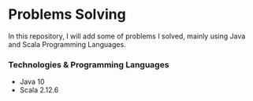 # Problems Solving

In this repository, I will add some of problems I solved, mainly using Java and Scala Programming Languages.

### Technologies & Programming Languages
* Java 10
* Scala 2.12.6